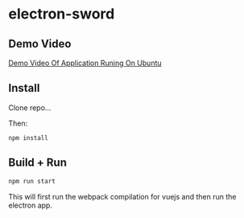 # electron-sword

## Demo Video
[Demo Video Of Application Runing On Ubuntu](https://github.com/jamesmh/electron-sword/demo.webm)

## Install
Clone repo...

Then:
```
npm install
```

## Build + Run
``` bash
npm run start
```

This will first run the webpack compilation for vuejs and then run the electron app.
